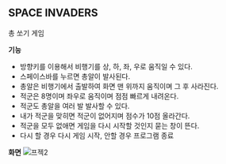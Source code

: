 SPACE INVADERS
---
총 쏘기 게임


**기능**
* 방향키를 이용해서 비행기를 상, 하, 좌, 우로 움직일 수 있다.
* 스페이스바를 누르면 총알이 발사된다. 
* 총알은 비행기에서 출발하여 화면 맨 위까지 움직이며 그 후 사라진다.
* 적군은 8명이며 좌우로 움직이며 점점 빠르게 내려온다.
* 적군도 총알을 여러 발 발사할 수 있다.
* 내가 적군을 맞히면 적군이 없어지며 점수가 10점 올라간다.
* 적군을 모두 없애면 게임을 다시 시작할 것인지 묻는 창이 뜬다.
* 다시 할 경우 다시 게임 시작, 안할 경우 프로그램 종료

**화면**
![프젝2](https://user-images.githubusercontent.com/70643208/94398915-6b825c80-01a1-11eb-8a23-96b7f82a8ecb.PNG)
